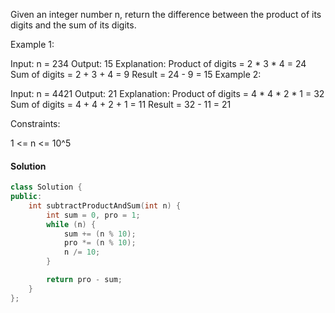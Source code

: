 Given an integer number n, return the difference between the product of its digits and the sum of its digits.
 

Example 1:

Input: n = 234
Output: 15 
Explanation: 
Product of digits = 2 * 3 * 4 = 24 
Sum of digits = 2 + 3 + 4 = 9 
Result = 24 - 9 = 15
Example 2:

Input: n = 4421
Output: 21
Explanation: 
Product of digits = 4 * 4 * 2 * 1 = 32 
Sum of digits = 4 + 4 + 2 + 1 = 11 
Result = 32 - 11 = 21
 

Constraints:

1 <= n <= 10^5

#### Solution

```c++
class Solution {
public:
    int subtractProductAndSum(int n) {
        int sum = 0, pro = 1;
        while (n) {
            sum += (n % 10);
            pro *= (n % 10);
            n /= 10;
        }

        return pro - sum;
    }
};
```